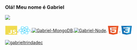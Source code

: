  ### Olá! Meu nome é Gabriel
  <div>
   <a href="https://github.com/gabrieltrindadec">
   <img height="180em" src="https://github-readme-stats.vercel.app/api?username=gabrieltrindadec&show_icons=true&theme=synthwave"/>
  </div>
  
  <div style="display: inline_block"><br>
    <img align="center" alt="Gabriel-Js" height="30" width="40" src="https://raw.githubusercontent.com/devicons/devicon/master/icons/javascript/javascript-plain.svg">
    <img align="center" alt="Gabriel-ReactNative" height="30" width="40" src="https://raw.githubusercontent.com/devicons/devicon/master/icons/react/react-original.svg">
    <img align="center" alt="Gabriel-MongoDB" height="30" width="40" src="https://cdn.jsdelivr.net/gh/devicons/devicon/icons/mongodb/mongodb-original.svg">
    <img align="center" alt="Gabriel-Node" height="30" width="40" src="https://cdn.jsdelivr.net/gh/devicons/devicon/icons/nodejs/nodejs-original.svg">
    <img align="center" alt="Gabriel-HTML" height="30" width="40" src="https://raw.githubusercontent.com/devicons/devicon/master/icons/html5/html5-original.svg">
    <img align="center" alt="Gabriel-CSS" height="30" width="40" src="https://raw.githubusercontent.com/devicons/devicon/master/icons/css3/css3-original.svg">
</div>
  <br>
<img src="https://komarev.com/ghpvc/?username=gabrieltrindadec&color=green" alt="gabrieltrindadec" /> 
